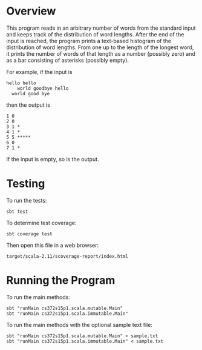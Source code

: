 # Overview

This program reads in an arbitrary number of words from the standard input and keeps track of the distribution of word lengths.
After the end of the input is reached, the program prints a text-based histogram of the distribution of word lengths.
From one up to the length of the longest word, it prints the number of words of that length as a number (possibly zero)
and as a bar consisting of asterisks (possibly empty).

For example, if the input is

    hello hello
        world goodbye hello
      world good bye

then the output is

    1 0
    2 0
    3 1 *
    4 1 *
    5 5 *****
    6 0
    7 1 *

If the input is empty, so is the output.

# Testing

To run the tests:

    sbt test

To determine test coverage:

    sbt coverage test

Then open this file in a web browser:

    target/scala-2.11/scoverage-report/index.html

# Running the Program

To run the main methods:

    sbt "runMain cs372s15p1.scala.mutable.Main"
    sbt "runMain cs372s15p1.scala.immutable.Main"

To run the main methods with the optional sample text file:

    sbt "runMain cs372s15p1.scala.mutable.Main" < sample.txt
    sbt "runMain cs372s15p1.scala.immutable.Main" < sample.txt

